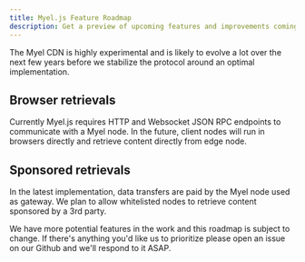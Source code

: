 ```yaml
---
title: Myel.js Feature Roadmap
description: Get a preview of upcoming features and improvements coming soon!.
---
```


The Myel CDN is highly experimental and is likely to evolve a lot over the next few years before we stabilize the protocol around an optimal implementation.

## Browser retrievals

Currently Myel.js requires HTTP and Websocket JSON RPC endpoints to communicate with a Myel node. In the future, client nodes will run in browsers directly and retrieve content directly from edge node.

## Sponsored retrievals

In the latest implementation, data transfers are paid by the Myel node used as gateway. We plan to allow whitelisted nodes to retrieve content sponsored by a 3rd party.

We have more potential features in the work and this roadmap is subject to change. If there's anything you'd like us to prioritize please open an issue on our Github and we'll respond to it ASAP.
